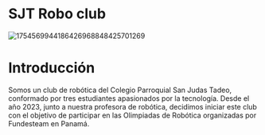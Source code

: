 # SJT Robo club
![1754569944186426968848425701269](https://github.com/user-attachments/assets/6ce48513-a853-4e92-837b-647ac4cc98c5)

# Introducción
Somos un club de robótica del Colegio Parroquial San Judas Tadeo, conformado por tres estudiantes apasionados por la tecnología. Desde el año 2023, junto a nuestra profesora de robótica, decidimos iniciar este club con el objetivo de participar en las Olimpiadas de Robótica organizadas por Fundesteam en Panamá.


